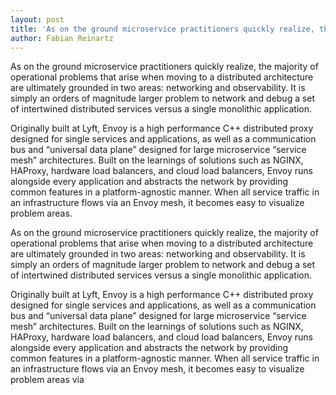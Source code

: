 ```yaml
---
layout: post
title: 'As on the ground microservice practitioners quickly realize, the majority'
author: Fabian Reinartz
---
```


As on the ground microservice practitioners quickly realize, the majority of operational problems that arise when moving
to a distributed architecture are ultimately grounded in two areas: networking and observability. It is simply an orders
of magnitude larger problem to network and debug a set of intertwined distributed services versus a single monolithic
application.

Originally built at Lyft, Envoy is a high performance C++ distributed proxy designed for single services and
applications, as well as a communication bus and “universal data plane” designed for large microservice “service mesh”
architectures. Built on the learnings of solutions such as NGINX, HAProxy, hardware load balancers, and cloud load
balancers, Envoy runs alongside every application and abstracts the network by providing common features in a
platform-agnostic manner. When all service traffic in an infrastructure flows via an Envoy mesh, it becomes easy to
visualize problem areas.

As on the ground microservice practitioners quickly realize, the majority of operational problems that arise when moving
to a distributed architecture are ultimately grounded in two areas: networking and observability. It is simply an orders
of magnitude larger problem to network and debug a set of intertwined distributed services versus a single monolithic
application.

Originally built at Lyft, Envoy is a high performance C++ distributed proxy designed for single services and
applications, as well as a communication bus and “universal data plane” designed for large microservice “service mesh”
architectures. Built on the learnings of solutions such as NGINX, HAProxy, hardware load balancers, and cloud load
balancers, Envoy runs alongside every application and abstracts the network by providing common features in a
platform-agnostic manner. When all service traffic in an infrastructure flows via an Envoy mesh, it becomes easy to
visualize problem areas via